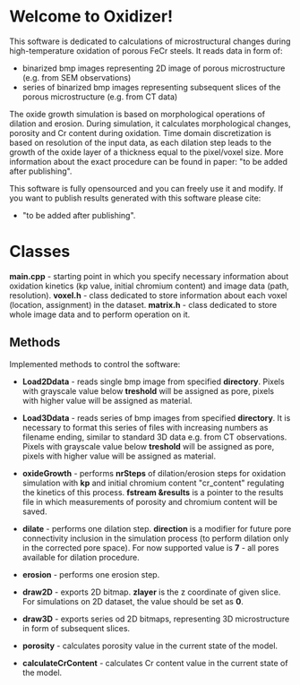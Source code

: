 # Welcome to Oxidizer!

This software is dedicated to calculations of microstructural changes during high-temperature oxidation of porous FeCr steels. It reads data in form of:
- binarized bmp images representing 2D image of porous microstructure (e.g. from SEM observations)
- series of binarized bmp images representing subsequent slices of the porous microstructure (e.g. from CT data)

The oxide growth simulation is based on morphological operations of dilation and erosion. During simulation, it calculates morphological changes, porosity and Cr content during oxidation. Time domain discretization is based on resolution of the input data, as each dilation step leads to the growth of the oxide layer of a thickness equal to the pixel/voxel size. More information about the exact procedure can be found in paper: "to be added after publishing".

This software is fully opensourced and you can freely use it and modify. If you want to publish results generated with this software please cite:

- "to be added after publishing".

# Classes
**main.cpp** - starting point in which you specify necessary information about oxidation kinetics (kp value, initial chromium content) and image data (path, resolution).
**voxel.h** - class dedicated to store information about each voxel (location, assignment) in the dataset.
**matrix.h** - class dedicated to store whole image data and to perform operation on it.

## Methods
Implemented methods to control the software:
- **Load2Ddata** - reads single bmp image from specified **directory**. Pixels with grayscale value below **treshold** will be assigned as pore, pixels with higher value will be assigned as material.
- **Load3Ddata** - reads series of bmp images from specified **directory**. It is necessary to format this series of files with increasing numbers as filename ending, similar to standard 3D data e.g. from CT observations. Pixels with grayscale value below **treshold** will be assigned as pore, pixels with higher value will be assigned as material.
- **oxideGrowth** - performs **nrSteps**  of dilation/erosion steps for oxidation simulation with **kp** and initial chromium content "cr_content" regulating the kinetics of this process. **fstream &results** is a pointer to the results file in which measurements of porosity and chromium content will be saved.

- **dilate** - performs one dilation step. **direction** is a modifier for future pore connectivity inclusion in the simulation process (to perform dilation only in the corrected pore space). For now supported value is **7** - all pores available for dilation procedure.
- **erosion** - performs one erosion step.
- **draw2D** - exports 2D bitmap. **zlayer** is the z coordinate of given slice. For simulations on 2D dataset, the value should be set as **0**.
- **draw3D** - exports series od 2D bitmaps, representing 3D microstructure in form of subsequent slices.
- **porosity** - calculates porosity value in the current state of the model.
- **calculateCrContent** - calculates Cr content value in the current state of the model.



